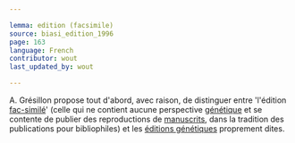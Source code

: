 ```yaml
---

lemma: edition (facsimile)
source: biasi_edition_1996
page: 163
language: French
contributor: wout
last_updated_by: wout

---
```


A. Grésillon propose tout d'abord, avec raison, de distinguer entre 'l'édition [fac-similé](facsimile)' (celle qui ne contient aucune perspective [génétique](geneticCriticism.html) et se contente de publier des reproductions de [manuscrits](manuscript.html), dans la tradition des publications pour bibliophiles) et les [éditions génétiques](editionGenetic.html) proprement dites.
